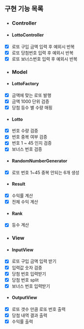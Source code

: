 ## 구현 기능 목록
- ### Controller
- #### LottoController
- [x] 로또 구입 금액 입력 후 예외시 반복
- [x] 로또 당첨번호 입력 후 예외시 반복
- [x] 로또 보너스번호 입력 후 예외시 반복
- ### Model
- #### LottoFactory
- [x] 금액에 맞는 로또 발행
- [x] 금액 1000 단위 검증
- [x] 당첨 등수 별 수량 매핑
- #### Lotto
- [x] 번호 수량 검증
- [x] 번호 중복 여부 검증
- [x] 번호 1 ~ 45 인지 검증
- [x] 보너스 번호 검증
- #### RandomNumberGenerator
- [x] 로또 번호 1~45 중복 안되는 6개 생성
- #### Result
- [x] 수익률 계산
- [x] 전체 수익 계산
- #### Rank
- [x] 등수 계산
- ### View
- #### InputView
- [x] 로또 구입 금액 입력 받기
- [x] 입력값 숫자 검증
- [x] 당첨 번호 입력받기
- [x] 당첨 번호 split
- [x] 보너스 번호 입력받기
- #### OutputView
- [x] 로또 갯수 만큼 로또 번호 출력
- [x] 당첨 내역 결과 출력
- [x] 수익률 출력
